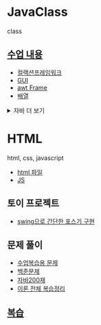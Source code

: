# JavaClass
class

## [수업 내용](https://github.com/harteh/JavaClass/tree/main/bm_workspace/MayJava/src)
+ [컬랙션프레임워크](https://github.com/harteh/JavaClass/tree/main/bm_workspace/MayJava/src/collection)
+ [GUI](https://github.com/harteh/JavaClass/tree/main/bm_workspace/MayJava/src/gui)
+ [awt Frame](https://github.com/harteh/JavaClass/tree/main/bm_workspace/MayJava/src/awtFrame)
+ [배열](https://github.com/harteh/JavaClass/tree/main/bm_workspace/MayJava/src/arraypart)
<details>
<summary> 자바 더 보기 </summary>
+ [입출력](https://github.com/harteh/JavaClass/tree/main/bm_workspace/MayJava/src/streampart)
+ [추상메서드](https://github.com/harteh/JavaClass/tree/main/bm_workspace/MayJava/src/abstractex)
+ [상속](https://github.com/harteh/JavaClass/tree/main/bm_workspace/MayJava/src/inheritance)
+ [반복문](https://github.com/harteh/JavaClass/tree/main/bm_workspace/MayJava/src/controlflow)
+ 클래스
+ 생성자
+ 인터페이스
+ 객체
+ String
</details>

# HTML
html, css, javascript
+ [html 파일](https://github.com/harteh/JavaClass/tree/main/bm_html)
+ [JS](https://github.com/harteh/JavaClass/blob/main/bm_html/0704JS.html)

## 토이 프로젝트
+ [swing으로 간단한 포스기 구현](https://github.com/harteh/JavaClass/blob/main/bm_workspace/MayJava/src/awtFrame/MenuOrder.java)

## 문제 풀이
+ [수업복습용 문제](https://github.com/harteh/JavaClass/tree/main/bm_workspace/MayJava/src/review)
+ [백준문제](https://github.com/harteh/JavaClass/tree/main/bm_workspace/BaekjoonJava/src/beakjoonJava)
+ [자바200재](https://github.com/harteh/JavaClass/tree/main/bm_workspace/BaekjoonJava/src/java200)
+ [이론 전체 복습정리](https://github.com/harteh/JavaClass/tree/main/bm_workspace/BaekjoonJava/src/javaReview)


## [복습](https://github.com/harteh/JavaClass/tree/main/bm_workspace/ClassReview/src)
